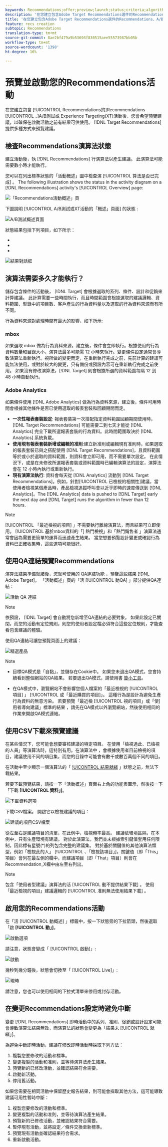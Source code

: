 ```yaml
---
keywords: Recommendations;offer;preview;launch;status;criteria;algorithm
description: '在您建立包含Adobe Target Recommendations選件的Recommendations、A/B測試或體驗定位(XT)活動後，您會想要預覽它，以確保在啟動活動前有結果可供使用。 Target Recommendations提供多種方式來預覽建議。 '
title: '在您建立包含Adobe Target Recommendations選件的Recommendations、A/B測試或體驗定位(XT)活動後，您會想要預覽它，以確保在啟動活動前有結果可供使用。 Target Recommendations提供多種方式來預覽建議。 '
feature: recs creation
subtopic: Recommendations
translation-type: tm+mt
source-git-commit: 8ae2bf479a9b53693f830515aee55573987bb05b
workflow-type: tm+mt
source-wordcount: '1398'
ht-degree: 16%

---
```



# 預覽並啟動您的Recommendations活動

在您建立包含 [!UICONTROL Recommendations的]Recommendations [!UICONTROL 、]A/B測試或 [](/help/c-recommendations/recommendations-as-an-offer.md)Experience Targeting(XT)活動後，您會希望預覽建議，以確保在啟動活動之前有結果可供使用。 [!DNL Target Recommendations] 提供多種方式來預覽建議。

## 檢查Recommendations演算法狀態

建立活動後，執 [!DNL Recommendations] 行演算法以產生建議。 此演算法可能需要數小時才能執行。

您可以在列出標準狀態的「活動概述」圖中檢查演 [!UICONTROL 算法是否已完成] 。 The following illustration shows the status in the activity diagram on a [!DNL Recommendations] activity&#39;s [!UICONTROL Overview] page:

![「Recommendations活動概述」頁](/help/c-recommendations/t-create-recs-activity/assets/recs-overview.png)

下圖說明 [!UICONTROL A/B測試或XT活動的「概述」頁面] 的狀態  :

![A/B測試概述頁面](/help/c-recommendations/t-create-recs-activity/assets/ab-overview.png)

狀態結果包括下列項目，如下所示：

* [!UICONTROL 結果就緒]:指出演算法已傳回結果
* [!UICONTROL 結果未就緒]:表示演算法尚未完成執行。
* [!UICONTROL 摘要失敗]:指出無法擷取自訂條件饋送檔案。

![結果對話框](/help/c-recommendations/c-algorithms/assets/criteria_status_multi.png)

## 演算法需要多久才能執行？

儲存包含條件的活動後， [!DNL Target] 會根據選取的系列、條件、設計和促銷來計算建議。 此計算需要一些時間執行，而且時間範圍會根據選取的建議邏輯、資料範圍、型錄中的項目數、客戶產生的行為資料量以及選取的行為資料來源而有所不同。

行為資料來源對處理時間有最大的影響，如下所示:

### mbox

如果選取 mbox 做為行為資料來源，建立後，條件會立即執行。根據使用的行為資料數量和目錄大小，演算法最多可能需 12 小時來執行。變更條件設定通常會導致演算法重新執行。視所做的變更而定，在重新執行完成之前，先前計算的建議可能無法使用，或對於較大的變更，只有備份或預設內容可在重新執行完成之前使用。 如果沒有修改演算法，[!DNL Target] 則會根據所選的資料範圍每隔 12 到 48 小時自動執行。

### Adobe Analytics

如果條件使用 [!DNL Adobe Analytics] 做為行為資料來源，建立後，條件可用時間會根據其他條件是否已使用選取的報表套裝和回顧期間而定。

* **一次性報表套裝設定**: 報表套裝第一次搭配指定資料範圍回顧期間使用時，[!DNL Target Recommendations] 可能需要二到七天才能從 [!DNL Analytics] 完全下載所選報表套裝的行為資料。此時間範圍取決於 [!DNL Analytics] 系統負載。
* **使用現有報表套裝新增或編輯的准則**:建立新准則或編輯現有准則時，如果選取的報表套裝已與之搭配使用 [!DNL Target Recommendations]，且資料範圍等於或小於選取的資料範圍，則資料會立即可用，而不需要單次設定。 在此情況下，或是在未修改所選報表套裝或資料範圍時已編輯演算法的設定，演算法會在 12 小時內執行或重新執行。
* **現有演算法執行**: 資料會每天從 [!DNL Analytics] 流動到 [!DNL Target Recommendations]。例如，針對[!UICONTROL 已檢視的相關性]建議，當使用者檢視某個產品時，產品檢視追蹤呼叫會以近乎即時的速度傳送到 [!DNL Analytics]。The [!DNL Analytics] data is pushed to [!DNL Target] early the next day and [!DNL Target] runs the algorithm in fewer than 12 hours.

>[!NOTE]
>
>[!UICONTROL 「最近檢視的項目] 」不需要執行離線演算法，而且結果可立即使用。 [!UICONTROL 基於mbox資料的「] 熱門檢視」和「熱門銷售者  」演算法通常會因為需要更簡單的運算而迅速產生結果。 當您想要預覽設計變更或確認行為資料已正確收集時，這些選項可能很好。

## 使用QA連結預覽Recommendations

演算法結果準備就緒後，您就可使用的 [QA連結功能](/help/c-activities/c-activity-qa/activity-qa.md) ，預覽這些結果 [!DNL Adobe Target]。 「活動概述」頁的「活 [!UICONTROL 動QA] 」部分提供QA連結：

![活動 QA 連結](/help/c-recommendations/t-create-recs-activity/assets/qa-link.png)

>[!NOTE]
>
>依預設， [!DNL Target] 會自動將您新增至QA連結的必要對象。 如果此設定已關閉，而您的活動有定位規則，則您的使用者設定檔必須符合這些定位規則，才能查看包含建議的體驗。

使用QA連結可讓您預覽頁面上的建議：

![精選產品](/help/c-recommendations/t-create-recs-activity/assets/featured-products.png)

>[!NOTE]
>
>* 目標QA模式是「自黏」，並儲存在Cookie中。 如果您未退出QA模式，您會持續看到整個網站的QA結果。 若要退出QA模式，請使用書 [簽小工具](/help/c-activities/c-activity-qa/activity-qa-bookmark.md)。
   >
   >
* 在QA模式中，瀏覽網站不會影響您個人檔案的「最近檢視的 [!UICONTROL 項目] 」 [!UICONTROL 或「最近購買的項目]」。 這種行為是設計為避免生產行為資料的無意污染。 若要預覽「最近檢 [!UICONTROL 視的項目」或「使] 用者導向建議」標準的結果  ，請先在QA模式以外瀏覽網站，然後使用相同的作業來開啟QA模式連結。


## 使用CSV下載來預覽建議

在某些情況下，您可能會想要審核建議的特定項目。 在使用「檢視過此、已檢視的人員」等演算法時，這特別有用。在演算法中 ，會根據使用者目前檢視的項目，建議使用不同的項目集，而您的目錄中可能會有數千或數百萬個不同的項目。

在活動中至少顯示一個演算法的「 [!UICONTROL 結果就緒] 」狀態之前，無法下載結果。

若要下載預覽結果，請按一下「活動概述」頁面右上角的功能表圖示，然後按一下「下載 **[!UICONTROL 資料」]**。

![下載資料選項](/help/c-recommendations/t-create-recs-activity/assets/download-data.png)

下載CSV檔案。 開啟它以檢視建議的項目：

![建議的項目CSV檔案](/help/c-recommendations/t-create-recs-activity/assets/recommended-items.png)

從左至右是建議項目的清單，在此例中，檢視頻率最高。 建議依環境區隔，在本例中，只有生產環境有建議。 對於此演算法，我們並未根據索引鍵值套用任何限制，因此標有星號(*)的列包含完整的建議集。 對於基於關鍵值的其他演算法類型，例如「檢視此的人」 [!UICONTROL 、「檢視該項目」]，關鍵值（即「This」項目）會列在最左側的欄中，而建議項目（即「That」項目）則會在Recommendation_X欄中由左至右列出。

>[!NOTE]
>
>包含「使用者型建議」演算法的活 [!UICONTROL 動不提供結果下載] 。 使用「最近檢視的項目」建議邏輯的 [!UICONTROL 准則無法使用結果下載] 。

## 啟用您的Recommendations活動

在「活 [!UICONTROL 動概述] 」標籤中，按一下狀態旁的下拉箭頭，然後選取「啟 **[!UICONTROL 動」]**。

![啟動選項](/help/c-recommendations/t-create-recs-activity/assets/activate.png)

請注意，狀態會變成「 [!UICONTROL 啟動]」:

![啟動](/help/c-recommendations/t-create-recs-activity/assets/activating.png)

幾秒到幾分鐘後，狀態會切換至「 [!UICONTROL Live]」:

![現時](/help/c-recommendations/t-create-recs-activity/assets/live.png)

請注意，您也可以使用相同的下拉式清單來停用或封存活動。

## 在變更Recommendations設定時避免中斷

變更 [!DNL Recommendations] 即時活動中的系列、准則、促銷或設計設定可能會導致演算法結果無效，而演算法的狀態會變更為「結果未 [!UICONTROL 就緒」]。

為避免中斷即時活動，建議在修改即時活動時採取下列方法：

1. 複製您要修改的活動和標準。
1. 變更複製的活動和准則，並等待演算法產生結果。
1. 預覽新的已修改活動，並確認結果符合需要。
1. 啟動新活動。
1. 停用舊活動。

如果您需要在相同活動中保留歷史報告結果，則可能會採取其他方法，這可能導致建議可用性暫時中斷：

1. 複製您要修改的活動和標準。
1. 變更複製的活動和准則，並等待演算法產生結果。
1. 預覽新的已修改活動，並確認結果符合需要。
1. 暫停現有活動，並將設定／條件交換至新標準。
1. 預覽現有活動並確認結果符合需求。
1. 重新啟動活動。
